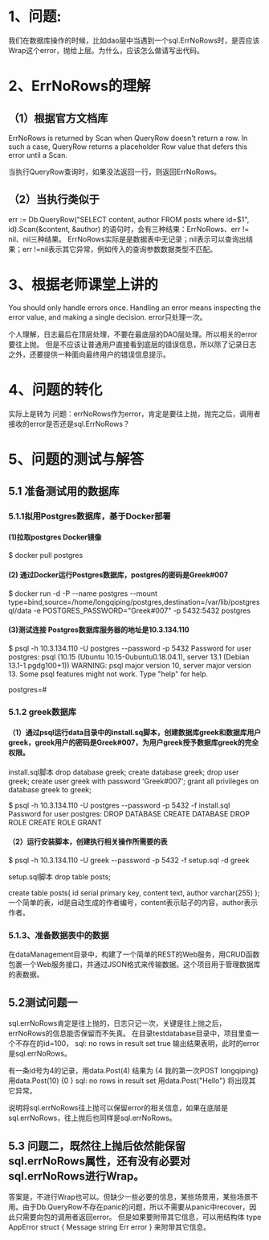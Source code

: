 1、问题:
=====
我们在数据库操作的时候，比如dao层中当遇到一个sql.ErrNoRows时，是否应该Wrap这个error，抛给上层。为什么，应该怎么做请写出代码。

2、ErrNoRows的理解
=====
## （1）根据官方文档库

ErrNoRows is returned by Scan when QueryRow doesn't return a row. In such a case, QueryRow returns a placeholder Row value that defers this error until a Scan.

当执行QueryRow查询时，如果没法返回一行，则返回ErrNoRows。
## （2）当执行类似于
err := Db.QueryRow("SELECT content, author FROM posts where id=$1", id).Scan(&content, &author)
的语句时，会有三种结果：ErrNoRows、err != nil、nil三种结果。
ErrNoRows实际是是数据表中无记录；nil表示可以查询出结果；err !=nil表示其它异常，例如传入的查询参数数据类型不匹配。

3、根据老师课堂上讲的
=====
You should only handle errors once. Handling an error means inspecting the error value, and making a single decision.
error只处理一次。

个人理解，日志最后在顶层处理，不要在最底层的DAO层处理。所以相关的error要往上抛。
但是不应该让普通用户直接看到底层的错误信息，所以除了记录日志之外，还要提供一种面向最终用户的错误信息提示。

4、问题的转化
=====
实际上是转为
问题：errNoRows作为error，肯定是要往上抛，抛完之后，调用者接收的error是否还是sql.ErrNoRows？

5、问题的测试与解答
=====
##  5.1 准备测试用的数据库
###   5.1.1拟用Postgres数据库，基于Docker部署 
####   (1)拉取postgres Docker镜像
$ docker pull postgres
####   (2) 通过Docker运行Postgres数据库，postgres的密码是Greek#007
$ docker run -d -P --name postgres --mount type=bind,source=/home/longqiping/postgres,destination=/var/lib/postgresql/data -e POSTGRES_PASSWORD="Greek#007" -p 5432:5432 postgres
####   (3)测试连接 Postgres数据库服务器的地址是10.3.134.110
$ psql -h 10.3.134.110 -U postgres --password -p 5432
Password for user postgres: 
psql (10.15 (Ubuntu 10.15-0ubuntu0.18.04.1), server 13.1 (Debian 13.1-1.pgdg100+1))
WARNING: psql major version 10, server major version 13.
         Some psql features might not work.
Type "help" for help.

postgres=# 

###   5.1.2 greek数据库
####   （1）通过psql运行data目录中的install.sq脚本，创建数据库greek和数据库用户greek，greek用户的密码是Greek#007，为用户greek授予数据库greek的完全权限。
install.sql脚本
drop database greek;
create database greek;
drop user greek;
create user greek with password 'Greek#007';
grant all privileges on database greek to greek;


$ psql -h 10.3.134.110 -U postgres --password -p 5432 -f install.sql
Password for user postgres: 
DROP DATABASE
CREATE DATABASE
DROP ROLE
CREATE ROLE
GRANT



####    （2）运行安装脚本，创建执行相关操作所需要的表
$ psql -h 10.3.134.110 -U greek --password -p 5432 -f setup.sql -d greek


setup.sql脚本
drop table posts;

create table posts(
        id      serial primary key,
        content text,
        author varchar(255)
);
一个简单的表，id是自动生成的作者编号，content表示贴子的内容，author表示作者。
###     5.1.3、准备数据表中的数据
在dataManagement目录中，构建了一个简单的REST的Web服务，用CRUD函数包裹一个Web服务接口，并通过JSON格式来传输数据。这个项目用于管理数据库的表数据。


##     5.2测试问题一
sql.errNoRows肯定是往上抛的，日志只记一次，关键是往上抛之后，errNoRows的信息能否保留而不失真。
在目录testdatabase目录中，项目里查一个不存在的id=100，
sql: no rows in result set
true
输出结果表明，此时的error是sql.errNoRows。


有一条id号为4的记录，用data.Post(4)
结果为
{4 我的第一次POST longqiping} <nil>
用data.Post(10)
{0   } sql: no rows in result set
用data.Post{"Hello"}
将出现其它异常。

说明将sql.errNoRows往上抛可以保留error的相关信息，如果在底层是sql.errNoRows，往上抛后也同样是sql.errNoRows。

##    5.3 问题二，既然往上抛后依然能保留sql.errNoRows属性，还有没有必要对sql.errNoRows进行Wrap。
答案是，不进行Wrap也可以。但缺少一些必要的信息，某些场景用，某些场景不用。由于Db.QueryRow不存在panic的问题，所以不需要从panic中recover，因此只需要向包的调用者返回error。
但是如果要附带其它信息，可以用结构体
type AppError struct {
	Message string
	Err error
}
来附带其它信息。



